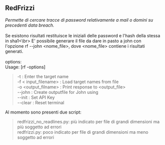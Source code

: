## RedFrizzi
*Permette di cercare tracce di password relativamente a mail o domini su precedenti data breach.* </br>
</br>
Se esistono risultati restituisce le iniziali delle password e l'hash della stessa in sha1<\br>
E' possibile generare il file da dare in pasto a john con l'opzione rf --john <nome_file>, dove <nome_file> contiene i risultati generati. </br>
</br>
options:
</br>
Usage: [rf -options]
</br>
> -t <target> : Enter the target name </br>
> -f < input_filename> : Load target names from file </br>
> -o <output_filname> : Print response to <output_file> </br>
> --john <inputfile>: Create outputfile for John using <inputfile> </br>
> --init : Set API Key </br>
> --clear : Reset terminal </br>

Al momento sono presenti due script: </br>
> redfrizzi_no_readlines.py: più indicato per file di grandi dimensioni ma più soggetto ad errori </br>
> redfrizzi.py: poco indicato per file di grandi dimensioni ma meno soggetto ad errori
